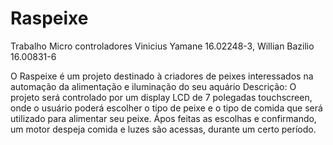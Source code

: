 # Raspeixe
Trabalho Micro controladores
Vinicius Yamane 16.02248-3, Willian Bazilio 16.00831-6

  O Raspeixe é um projeto destinado à criadores de peixes interessados na automação da alimentação e iluminação do seu aquário
  Descrição: O projeto será controlado por um display LCD de 7 polegadas touchscreen, onde o usuário poderá escolher o tipo de peixe e
  o tipo de comida que será utilizado para alimentar seu peixe. Ápos feitas as escolhas e confirmando, um motor despeja comida e luzes são
  acessas, durante um certo período. 
